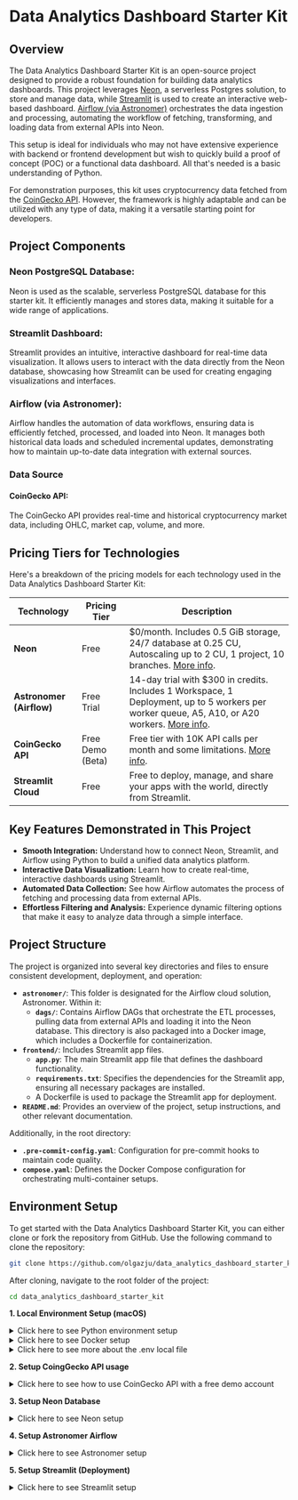 # Data Analytics Dashboard Starter Kit

## Overview

The Data Analytics Dashboard Starter Kit is an open-source project designed to provide a robust foundation for building data analytics dashboards. This project leverages [Neon](https://neon.tech/docs/introduction), a serverless Postgres solution, to store and manage data, while [Streamlit](https://docs.streamlit.io/) is used to create an interactive web-based dashboard. [Airflow (via Astronomer)](https://airflow.apache.org/docs/apache-airflow/stable/index.html) orchestrates the data ingestion and processing, automating the workflow of fetching, transforming, and loading data from external APIs into Neon.

This setup is ideal for individuals who may not have extensive experience with backend or frontend development but wish to quickly build a proof of concept (POC) or a functional data dashboard. All that's needed is a basic understanding of Python.

For demonstration purposes, this kit uses cryptocurrency data fetched from the [CoinGecko API](https://docs.coingecko.com/v3.0.1/reference/introduction). However, the framework is highly adaptable and can be utilized with any type of data, making it a versatile starting point for developers.

## Project Components

### Neon PostgreSQL Database:
Neon is used as the scalable, serverless PostgreSQL database for this starter kit. It efficiently manages and stores data, making it suitable for a wide range of applications.

### Streamlit Dashboard:
Streamlit provides an intuitive, interactive dashboard for real-time data visualization. It allows users to interact with the data directly from the Neon database, showcasing how Streamlit can be used for creating engaging visualizations and interfaces.

### Airflow (via Astronomer):
Airflow handles the automation of data workflows, ensuring data is efficiently fetched, processed, and loaded into Neon. It manages both historical data loads and scheduled incremental updates, demonstrating how to maintain up-to-date data integration with external sources.

### Data Source

#### CoinGecko API:
The CoinGecko API provides real-time and historical cryptocurrency market data, including OHLC, market cap, volume, and more.

## Pricing Tiers for Technologies

Here's a breakdown of the pricing models for each technology used in the Data Analytics Dashboard Starter Kit:

| Technology          | Pricing Tier                | Description                                                                                                             |
|---------------------|-----------------------------|-------------------------------------------------------------------------------------------------------------------------|
| **Neon**            | Free                        | $0/month. Includes 0.5 GiB storage, 24/7 database at 0.25 CU, Autoscaling up to 2 CU, 1 project, 10 branches. [More info](https://console.neon.tech/app/billing#plans). |
| **Astronomer (Airflow)** | Free Trial                | 14-day trial with $300 in credits. Includes 1 Workspace, 1 Deployment, up to 5 workers per worker queue, A5, A10, or A20 workers. [More info](https://www.astronomer.io/docs/astro/trial). |
| **CoinGecko API**   | Free Demo (Beta)            | Free tier with 10K API calls per month and some limitations. [More info](https://www.coingecko.com/en/api/pricing).    |
| **Streamlit Cloud** | Free                        | Free to deploy, manage, and share your apps with the world, directly from Streamlit.                                    |


## Key Features Demonstrated in This Project

- **Smooth Integration:** Understand how to connect Neon, Streamlit, and Airflow using Python to build a unified data analytics platform.
- **Interactive Data Visualization:** Learn how to create real-time, interactive dashboards using Streamlit.
- **Automated Data Collection:** See how Airflow automates the process of fetching and processing data from external APIs.
- **Effortless Filtering and Analysis:** Experience dynamic filtering options that make it easy to analyze data through a simple interface.

## Project Structure
The project is organized into several key directories and files to ensure consistent development, deployment, and operation:

- **`astronomer/`**: This folder is designated for the Airflow cloud solution, Astronomer. Within it:
    - **`dags/`**: Contains Airflow DAGs that orchestrate the ETL processes, pulling data from external APIs and loading it into the Neon database. This directory is also packaged into a Docker image, which includes a Dockerfile for containerization.
- **`frontend/`**: Includes Streamlit app files.
    - **`app.py`**: The main Streamlit app file that defines the dashboard functionality.
    - **`requirements.txt`**: Specifies the dependencies for the Streamlit app, ensuring all necessary packages are installed.
    - A Dockerfile is used to package the Streamlit app for deployment.
- **`README.md`**: Provides an overview of the project, setup instructions, and other relevant documentation.

Additionally, in the root directory:

- **`.pre-commit-config.yaml`**: Configuration for pre-commit hooks to maintain code quality.
- **`compose.yaml`**: Defines the Docker Compose configuration for orchestrating multi-container setups.

## Environment Setup

To get started with the Data Analytics Dashboard Starter Kit, you can either clone or fork the repository from GitHub. Use the following command to clone the repository:

```bash
git clone https://github.com/olgazju/data_analytics_dashboard_starter_kit.git
```

After cloning, navigate to the root folder of the project:

```bash
cd data_analytics_dashboard_starter_kit
```

**1. Local Environment Setup (macOS)**

<details>
  <summary>Click here to see Python environment setup</summary>

  #### Install `pyenv` and `pyenv-virtualenv`
  
  Make sure you have Homebrew installed, then run the following commands to install `pyenv` and `pyenv-virtualenv`:
  
  ```bash
  brew install pyenv
  brew install pyenv-virtualenv
  ```
  
  #### Install Python
  
  Use `pyenv` to install the desired version of Python. In this project, we are using Python 3.12.0:
  
  ```bash
  pyenv install 3.12.0
  ```
  
  #### Create a Virtual Environment
  
  Create a virtual environment named `da_kit` using `pyenv-virtualenv`:
  
  ```bash
  pyenv virtualenv 3.12.0 da_kit
  ```
  
  #### Connect the Virtual Environment to the Project Directory
  
  Set the local Python version to the virtual environment you just created:
  
  ```bash
  pyenv local da_kit
  ```

</details>

<details>
  <summary>Click here to see Docker setup</summary>

  #### Steps to Run the Application

  1. Ensure Docker and Docker Compose are installed on your machine. You can download and install [Docker](https://www.docker.com/products/docker-desktop/) from Docker's official website.
  2. Navigate to the Project Directory: Open a terminal and navigate to the root directory of the project where the `compose.yaml` file is located.
  3. Run the following command to build the Docker image for the frontend app and start the containers:
  
      ```bash
      docker-compose up --build
  
      ```
  
      This command will:
  
      - Build the Docker image for the `streamlit` app using its Dockerfile.
      - Start the containers and run the applications.
   4. Open a web browser and go to `http://localhost:8501`. This will take you to the Streamlit application interface.

</details>

<details>
  <summary>Click here to see more about the .env local file</summary>

  Remember to create a `.env` file in the root folder using `touch .env`. This file is excluded from GitHub, so it's safe to store your sensitive information here. If you want to test access to Neon or other services locally, you can keep secrets such as the Neon connection string or the CoinGecko API token in this file.

  Example of what you might include in your `.env` file:
  ```
  NEON_DB_URL=your_neon_connection_string 
  COIN_API_TOKEN=your_coin_api_token
  ```

</details>

**2. Setup CoingGecko API usage**

<details>
  <summary>Click here to see how to use CoinGecko API with a free demo account</summary>
    
  #### To use the CoinGecko API with a free demo account, follow these steps:
    
  - Create a Free Demo Account: Sign up for a free demo account on CoinGecko by following the instructions in the User Guide.
  - Generate an API Key: After creating your account, generate an API key that you will use to make requests to the CoinGecko API. This API key is unique to your account and should be kept secure.
  - Keep Your API Key Safe: Ensure that you do not push your API key to GitHub or share it publicly. This is your secret token, and exposing it could lead to unauthorized access to your account.

  Here’s a code example demonstrating how to use the CoinGecko API to fetch OHLC data (OHLC data represents the Open, High, Low, and Close prices of an asset within a specific time period) for bitcoin for 30 days:

  ```Python
    import requests
    import pandas as pd
    import os
    
    def fetch_ohlc_data(coin_id, api_key, days=30, vs_currency='usd'):
        base_url = f"https://api.coingecko.com/api/v3/coins/{coin_id}/ohlc"
        headers = {
            "x-cg-demo-api-key": api_key
        }
        params = {
            "vs_currency": vs_currency,
            "days": days
        }
        response = requests.get(base_url, headers=headers, params=params)
        if response.status_code == 200:
            data = response.json()
            ohlc_df = pd.DataFrame(data, columns=['timestamp', 'open', 'high', 'low', 'close'])
            ohlc_df['date'] = pd.to_datetime(ohlc_df['timestamp'], unit='ms')
            return ohlc_df
        else:
            print(f"Failed to fetch data for {coin_id}: {response.status_code}")
            return pd.DataFrame()
    
    coin_id = 'bitcoin'
    api_key = os.getenv("COIN_TOKEN")  # Replace with your actual API key
    ohlc_data = fetch_ohlc_data(coin_id, api_key)
    
    print(ohlc_data.head())
  ```   

    
</details>

**3. Setup Neon Database**

<details>
  <summary>Click here to see Neon setup</summary>

#### Neon Setup:

- Create an Account: Visit the [Neon website](https://neon.tech/docs/get-started-with-neon/signing-up) and follow the instructions to create a new account. The free tier allows you to have one project with 0.5 GiB storage.
- Project Dashboard: Once your account is created, you will be able to access the Neon project dashboard. This dashboard allows you to manage your database projects. Below is a screenshot of what the project dashboard looks like.

    <img width="1280" alt="image" src="https://github.com/user-attachments/assets/c6e5851b-6c06-43b2-add3-20aaaa2dde0b">

- Connection Link and Database Management: By clicking on your project, you can view the project dashboard. From here, you can obtain the connection link to your database and create new databases if needed. This connection link will be used later to connect your Streamlit app and Airflow instance to the Neon database.

    <img width="1279" alt="image" src="https://github.com/user-attachments/assets/14106837-d97b-4fa2-834c-ad4e6dff7c50">

As shown in the screenshot, the actual connection link is:

```
postgresql://da_db_owner:*******@ep-holy-band-a5en4z0k.us-east-2.aws.neon.tech/da_db?sslmode=require
```

- ep-holy-band-a5en4z0k.us-east-2.aws.neon.tech is the host.
- da_db is the database name.
- da_db_owner is the user.
- The password is the hidden part after the :.

This connection link will be used in different parts of this kit to connect your applications to the Neon database.

</details>

**4. Setup Astronomer Airflow**

<details>
  <summary>Click here to see Astronomer setup</summary>

#### Astronomer Setup:

1. Create an Account: Follow [this link](https://www.astronomer.io/docs/astro/first-dag-onboarding) to create an account in Astro.
2. Set Up Organization and Workspace: After signing up, create your Organization and Workspace within Astro.
3. Set Up Astro Deployment: Once your workspace is ready, set up your Astro Deployment. This will allow you to run your Airflow DAGs.

   <img width="1248" alt="image" src="https://github.com/user-attachments/assets/f99514c3-6536-4304-89e1-0c30036eef27">
   
5. Access Environment Tab: Click on your deployment to access the **Environment** tab.
6. Create Secrets: In the **Environment** tab, create a secret for the CoinGecko API token and a connection to your Neon database. These secrets will be used in the Airflow DAG to authenticate and connect to the necessary services (An Airflow DAG (Directed Acyclic Graph) is a collection of tasks organized to run in a specific order, used to automate data workflows.)
    - **CoinGecko API Token**: This token is needed to authenticate API requests to CoinGecko. Don't forget to click on Secret checkbox.

      <img width="1285" alt="image" src="https://github.com/user-attachments/assets/38e0c2e0-88a1-42ad-95e1-7ad9b95d2817">

    - **Neon Database Connection**: This connection string will allow Airflow to interact with your Neon database.

      <img width="674" alt="image" src="https://github.com/user-attachments/assets/f880e6e6-c2b0-467b-91c1-974d8867644f">

    From the deployment page, you can also click on the "Open Airflow" button to access the real Airflow UI.

</details>

**5. Setup Streamlit (Deployment)**

<details>
  <summary>Click here to see Streamlit setup</summary>

  #### Streamlit Setup:

  Create a frontend/.streamlit/secrets.toml file to store sensitive information, such as your connection details to Neon. This file helps keep your secrets secure when deploying your Streamlit app. For more details on how to manage secrets in Streamlit, refer to the official documentation [here](https://docs.streamlit.io/deploy/streamlit-community-cloud/deploy-your-app/secrets-management).
    
<details>    

<details>
  <summary>Click here to see Streamlit Deployment</summary>
<details>  


